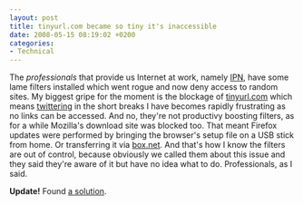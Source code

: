 ```yaml
---
layout: post
title: tinyurl.com became so tiny it's inaccessible
date: 2008-05-15 08:19:02 +0200
categories:
- Technical
---
```

The <em>professionals</em> that provide us Internet at work, namely <a href="http://www.ipn.ro/">IPN</a>, have some lame filters installed which went rogue and now deny access to random sites. My biggest gripe for the moment is the blockage of <a href="http://tinyurl.com">tinyurl.com</a> which means <a href="http://twitter.com">twittering</a> in the short breaks I have becomes rapidly frustrating as no links can be accessed. And no, they're not productivy boosting filters, as for a while Mozilla's download site was blocked too. That meant Firefox updates were performed by bringing the browser's setup file on a USB stick from home. Or transferring it via <a href="http://box.net">box.net</a>. And that's how I know the filters are out of control, because obviously we called them about this issue and they said they're aware of it but have no idea what to do. Professionals, as I said.

<strong>Update!</strong> Found <a href="http://www.untinyurl.com/">a solution</a>.


